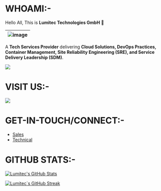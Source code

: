 # WHOAMI:-

Hello All, This is __Lumitec Technologies GmbH__ 👋

| ![image](https://github.com/user-attachments/assets/b17ee676-99b6-4550-baa6-ba73b731610e) |
| ----------- |

A __Tech Services Provider__ delivering __Cloud Solutions, DevOps Practices, Container Management, Site Reliability Engineering (SRE), and Service Delivery Leadership (SDM)__.

![](https://komarev.com/ghpvc/?username=LTCloudCoder&style=for-the-badge&color=green)

# VISIT US:-

  <a href="https://lumitec.tech/">
    <img src="https://img.shields.io/badge/-lumitech.tech-black?style=flat-square&logo=dev.to&logoColor=white"/>
  </a> 
  
<!--
-  [Blog](https://dev.to/arindam0310018/)
-  [LinkedIn](https://www.linkedin.com/in/arindam-mitra-28981095/) 
-  [Twitter](https://twitter.com/arindam0310018/) 
-  [Sessionize](https://sessionize.com/arindam0310018/)
-  [GitHub](https://github.com/arindam0310018)
-  [Facebook](https://www.facebook.com/arindam.mitra.790) 

-->

# GET-IN-TOUCH/CONNECT:-

-  [Sales](mailto:info@lumitec.tech)
-  [Technical](mailto:Cloud@lumitec.tech)

# GITHUB STATS:-

[![Lumitec's GitHub Stats](https://github-readme-stats.vercel.app/api?username=LTCloudCoder&show_icons=true&theme=radical)](https://github.com/anuraghazra/github-readme-stats)

[![Lumitec`s GitHub Streak](http://github-readme-streak-stats.herokuapp.com?user=LTCloudCoder&theme=dark)](https://git.io/streak-stats)

<!--
**LTCloudCoder/LTCloudCoder** is a ✨ _special_ ✨ repository because its `README.md` (this file) appears on your GitHub profile.

Here are some ideas to get you started:

- 🔭 I’m currently working on ...
- 🌱 I’m currently learning ...
- 👯 I’m looking to collaborate on ...
- 🤔 I’m looking for help with ...
- 💬 Ask me about ...
- 📫 How to reach me: ...
- 😄 Pronouns: ...
- ⚡ Fun fact: ...
-->
